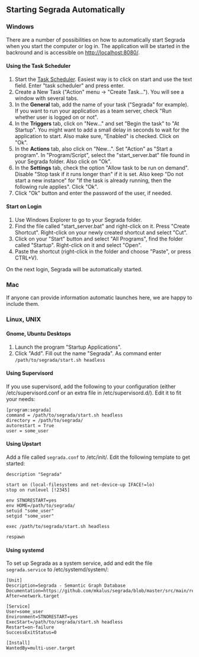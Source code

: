 ## Starting Segrada Automatically

### Windows

There are a number of possibilities on how to automatically start Segrada when you start the computer or log in. The
application will be started in the backround and is accessible on [http://localhost:8080/](http://localhost:8080/).

#### Using the Task Scheduler

1. Start the [Task Scheduler](https://en.wikipedia.org/wiki/Windows_Task_Scheduler). Easiest way is to click on start
   and use the text field. Enter "task scheduler" and press enter.
1. Create a New Task ("Action" menu -> "Create Task..."). You will see a window with several tabs.
1. In the **General** tab, add the name of your task ("Segrada" for example). If you want to run your application as
   a team server, check "Run whether user is logged on or not".
1. In the **Triggers** tab, click on "New..." and set "Begin the task" to "At Startup". You might want to add a small
   delay in seconds to wait for the application to start. Also make sure, "Enabled" is checked. Click on "Ok".
1. In the **Actions** tab, also click on "New...". Set "Action" as "Start a program". In "Program/Script", select the
   "start_server.bat" file found in your Segrada folder. Also click on "Ok".
1. In the **Settings** tab, check the option "Allow task to be run on demand". Disable "Stop task if it runs longer
   than" if it is set. Also keep "Do not start a new instance" for "If the task is already running, then the following
   rule applies". Click "Ok".
1. Click "Ok" button and enter the password of the user, if needed.

#### Start on Login

1. Use Windows Explorer to go to your Segrada folder.
1. Find the file called "start_server.bat" and right-click on it. Press "Create Shortcut". Right-click on your newly
   created shortcut and select "Cut".
1. Click on your "Start" button and select "All Programs", find the folder called "Startup". Right-click on it and
   select "Open".
1. Paste the shortcut (right-click in the folder and choose "Paste", or press CTRL+V).

On the next login, Segrada will be automatically started.

### Mac

If anyone can provide information automatic launches here, we are happy to include them.

### Linux, UNIX

#### Gnome, Ubuntu Desktops

1. Launch the program "Startup Applications".
1. Click "Add". Fill out the name "Segrada". As command enter `/path/to/segrada/start.sh headless`

#### Using Supervisord

If you use supervisord, add the following to your configuration (either /etc/supervisord.conf or an extra file in
/etc/supervisord.d/). Edit it to fit your needs:

    [program:segrada]
    command = /path/to/segrada/start.sh headless
    directory = /path/to/segrada/
    autorestart = True
    user = some_user

#### Using Upstart

Add a file called `segrada.conf` to /etc/init/. Edit the following template to get started:

    description "Segrada"
    
    start on (local-filesystems and net-device-up IFACE!=lo)
    stop on runlevel [!2345]
    
    env STNORESTART=yes
    env HOME=/path/to/segrada/
    setuid "some_user"
    setgid "some_user"
    
    exec /path/to/segrada/start.sh headless
    
    respawn

#### Using systemd

To set up Segrada as a system service, add and edit the file `segrada.service` to /etc/systemd/system/:

    [Unit]
    Description=Segrada - Semantic Graph Database
    Documentation=https://github.com/mkalus/segrada/blob/master/src/main/resources/documentation/index.md
    After=network.target
    
    [Service]
    User=some_user
    Environment=STNORESTART=yes
    ExecStart=/path/to/segrada/start.sh headless
    Restart=on-failure
    SuccessExitStatus=0
    
    [Install]
    WantedBy=multi-user.target
